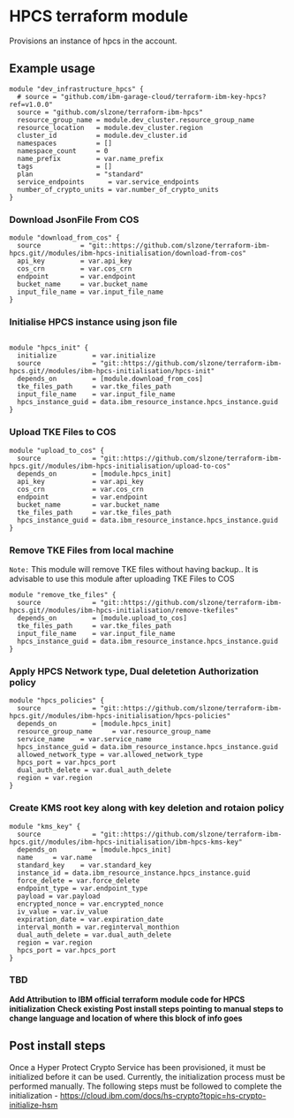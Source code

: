 # HPCS terraform module

Provisions an instance of hpcs in the account.

## Example usage

```terraform-hcl
module "dev_infrastructure_hpcs" {
  # source = "github.com/ibm-garage-cloud/terraform-ibm-key-hpcs?ref=v1.0.0"
  source = "github.com/slzone/terraform-ibm-hpcs"
  resource_group_name = module.dev_cluster.resource_group_name
  resource_location   = module.dev_cluster.region
  cluster_id          = module.dev_cluster.id
  namespaces          = []
  namespace_count     = 0
  name_prefix         = var.name_prefix
  tags                = []
  plan                = "standard"
  service_endpoints      = var.service_endpoints
  number_of_crypto_units = var.number_of_crypto_units
}
```

### Download JsonFile From COS
```hcl
module "download_from_cos" {
  source          = "git::https://github.com/slzone/terraform-ibm-hpcs.git//modules/ibm-hpcs-initialisation/download-from-cos"
  api_key         = var.api_key
  cos_crn         = var.cos_crn
  endpoint        = var.endpoint
  bucket_name     = var.bucket_name
  input_file_name = var.input_file_name
}
```
### Initialise HPCS instance using json file
```hcl

module "hpcs_init" {
  initialize         = var.initialize
  source             = "git::https://github.com/slzone/terraform-ibm-hpcs.git//modules/ibm-hpcs-initialisation/hpcs-init"
  depends_on         = [module.download_from_cos]
  tke_files_path     = var.tke_files_path
  input_file_name    = var.input_file_name
  hpcs_instance_guid = data.ibm_resource_instance.hpcs_instance.guid
}

```
### Upload TKE Files to COS
```hcl
module "upload_to_cos" {
  source             = "git::https://github.com/slzone/terraform-ibm-hpcs.git//modules/ibm-hpcs-initialisation/upload-to-cos"
  depends_on         = [module.hpcs_init]
  api_key            = var.api_key
  cos_crn            = var.cos_crn
  endpoint           = var.endpoint
  bucket_name        = var.bucket_name
  tke_files_path     = var.tke_files_path
  hpcs_instance_guid = data.ibm_resource_instance.hpcs_instance.guid
}
```
### Remove TKE Files from local machine
`Note:` This module will remove TKE files without having backup.. It is advisable to use this module after uploading TKE Files to COS

```hcl
module "remove_tke_files" {
  source             = "git::https://github.com/slzone/terraform-ibm-hpcs.git//modules/ibm-hpcs-initialisation/remove-tkefiles"
  depends_on         = [module.upload_to_cos]
  tke_files_path     = var.tke_files_path
  input_file_name    = var.input_file_name
  hpcs_instance_guid = data.ibm_resource_instance.hpcs_instance.guid
}
```
### Apply HPCS Network type, Dual deletetion Authorization policy
```hcl
module "hpcs_policies" {
  source             = "git::https://github.com/slzone/terraform-ibm-hpcs.git//modules/ibm-hpcs-initialisation/hpcs-policies"
  depends_on         = [module.hpcs_init]
  resource_group_name     = var.resource_group_name
  service_name    = var.service_name
  hpcs_instance_guid = data.ibm_resource_instance.hpcs_instance.guid
  allowed_network_type = var.allowed_network_type
  hpcs_port = var.hpcs_port
  dual_auth_delete = var.dual_auth_delete
  region = var.region
}
```
### Create KMS root key along with key deletion and rotaion policy
```hcl
module "kms_key" {
  source             = "git::https://github.com/slzone/terraform-ibm-hpcs.git//modules/ibm-hpcs-initialisation/ibm-hpcs-kms-key"
  depends_on         = [module.hpcs_init]
  name     = var.name
  standard_key    = var.standard_key
  instance_id = data.ibm_resource_instance.hpcs_instance.guid
  force_delete = var.force_delete
  endpoint_type = var.endpoint_type
  payload = var.payload
  encrypted_nonce = var.encrypted_nonce
  iv_value = var.iv_value
  expiration_date = var.expiration_date
  interval_month = var.reginterval_monthion
  dual_auth_delete = var.dual_auth_delete
  region = var.region
  hpcs_port = var.hpcs_port
}
```

### TBD
__Add Attribution to IBM official terraform module code for HPCS initialization__
__Check existing Post install steps pointing to manual steps to change language and location of where this block of info goes__

## Post install steps

Once a Hyper Protect Crypto Service has been provisioned, it must be initialized before it can be used. Currently, the initialization process must be performed manually. The following steps must be followed to complete the initialization - https://cloud.ibm.com/docs/hs-crypto?topic=hs-crypto-initialize-hsm
